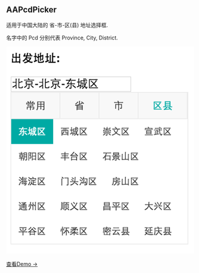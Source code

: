 ## AAPcdPicker

适用于中国大陆的 省-市-区(县) 地址选择框.

名字中的 Pcd 分别代表 Province, City, District. 

![alt preview](/preview.png?raw=true "preview")

[查看Demo →](https://liaa.github.io/AAPcdPicker/)
